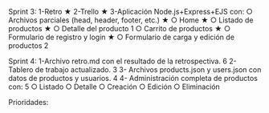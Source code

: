 Sprint 3: 
    1-Retro ★
    2-Trello ★
    3-Aplicación Node.js+Express+EJS con:
        ○ Archivos parciales (head, header, footer, etc.) ★
        ○ Home ★
        ○ Listado de productos ★
        ○ Detalle del producto 1
        ○ Carrito de productos ★
        ○ Formulario de registro y login ★
        ○ Formulario de carga y edición de productos 2


Sprint 4:
    1-Archivo retro.md con el resultado de la retrospectiva. 6
    2- Tablero de trabajo actualizado. 3
    3- Archivos products.json y users.json con datos de productos y usuarios. 4
    4- Administración completa de productos con: 5
        ○ Listado
        ○ Detalle
        ○ Creación
        ○ Edición
        ○ Eliminación 

Prioridades:

